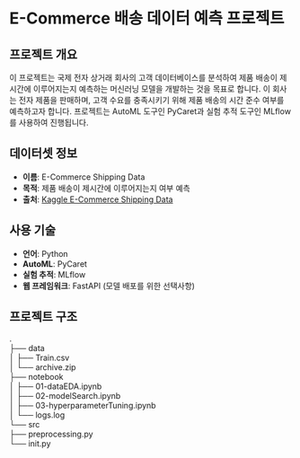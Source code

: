 # E-Commerce 배송 데이터 예측 프로젝트

## 프로젝트 개요
이 프로젝트는 국제 전자 상거래 회사의 고객 데이터베이스를 분석하여 제품 배송이 제시간에 이루어지는지 예측하는 머신러닝 모델을 개발하는 것을 목표로 합니다. 이 회사는 전자 제품을 판매하며, 고객 수요를 충족시키기 위해 제품 배송의 시간 준수 여부를 예측하고자 합니다. 프로젝트는 AutoML 도구인 PyCaret과 실험 추적 도구인 MLflow를 사용하여 진행됩니다.

## 데이터셋 정보
- **이름**: E-Commerce Shipping Data
- **목적**: 제품 배송이 제시간에 이루어지는지 여부 예측
- **출처**: [Kaggle E-Commerce Shipping Data](https://www.kaggle.com/datasets)

## 사용 기술
- **언어**: Python
- **AutoML**: PyCaret
- **실험 추적**: MLflow
- **웹 프레임워크**: FastAPI (모델 배포를 위한 선택사항)

## 프로젝트 구조
.   
├── data   
│ ├── Train.csv   
│ └── archive.zip   
├── notebook   
│ ├── 01-dataEDA.ipynb   
│ ├── 02-modelSearch.ipynb   
│ ├── 03-hyperparameterTuning.ipynb   
│ └── logs.log   
└── src   
├── preprocessing.py   
└── init.py   